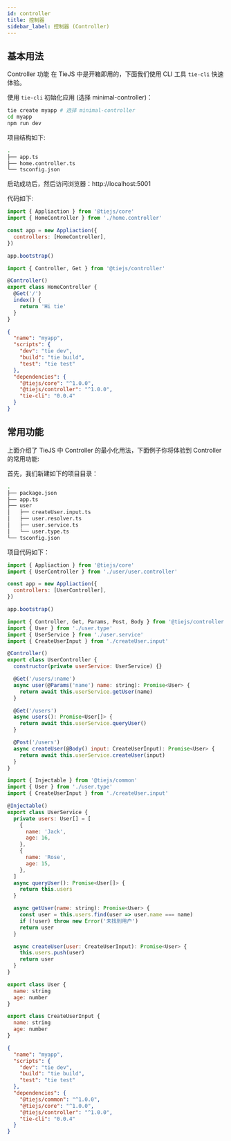 ```yaml
---
id: controller
title: 控制器
sidebar_label: 控制器 (Controller)
---
```


## 基本用法

Controller 功能 在 TieJS 中是开箱即用的，下面我们使用 CLI 工具 `tie-cli` 快速体验。

使用 `tie-cli` 初始化应用 (选择 minimal-controller)：

```bash
tie create myapp # 选择 minimal-controller
cd myapp
npm run dev
```

项目结构如下:

```bash
.
├── app.ts
├── home.controller.ts
└── tsconfig.json
```

启动成功后，然后访问浏览器：http://localhost:5001

代码如下:

<!--DOCUSAURUS_CODE_TABS-->

<!--app.ts-->

```js
import { Appliaction } from '@tiejs/core'
import { HomeController } from './home.controller'

const app = new Appliaction({
  controllers: [HomeController],
})

app.bootstrap()
```

<!--home.controller.ts-->

```js
import { Controller, Get } from '@tiejs/controller'

@Controller()
export class HomeController {
  @Get('/')
  index() {
    return 'Hi tie'
  }
}
```

<!--package.json-->

```json
{
  "name": "myapp",
  "scripts": {
    "dev": "tie dev",
    "build": "tie build",
    "test": "tie test"
  },
  "dependencies": {
    "@tiejs/core": "^1.0.0",
    "@tiejs/controller": "^1.0.0",
    "tie-cli": "0.0.4"
  }
}
```

<!--END_DOCUSAURUS_CODE_TABS-->

## 常用功能

上面介绍了 TieJS 中 Controller 的最小化用法，下面例子你将体验到 Controller 的常用功能:

首先，我们新建如下的项目目录：

```bash
.
├── package.json
├── app.ts
├── user
│   ├── createUser.input.ts
│   ├── user.resolver.ts
│   ├── user.service.ts
│   └── user.type.ts
└── tsconfig.json
```

项目代码如下：

<!--DOCUSAURUS_CODE_TABS-->

<!--app.ts-->

```js
import { Appliaction } from '@tiejs/core'
import { UserController } from './user/user.controller'

const app = new Appliaction({
  controllers: [UserController],
})

app.bootstrap()
```


<!--user.controller.ts-->

```js
import { Controller, Get, Params, Post, Body } from '@tiejs/controller'
import { User } from './user.type'
import { UserService } from './user.service'
import { CreateUserInput } from './createUser.input'

@Controller()
export class UserController {
  constructor(private userService: UserService) {}

  @Get('/users/:name')
  async user(@Params('name') name: string): Promise<User> {
    return await this.userService.getUser(name)
  }

  @Get('/users')
  async users(): Promise<User[]> {
    return await this.userService.queryUser()
  }

  @Post('/users')
  async createUser(@Body() input: CreateUserInput): Promise<User> {
    return await this.userService.createUser(input)
  }
}


```

<!--user.service.ts-->

```js
import { Injectable } from '@tiejs/common'
import { User } from './user.type'
import { CreateUserInput } from './createUser.input'

@Injectable()
export class UserService {
  private users: User[] = [
    {
      name: 'Jack',
      age: 16,
    },
    {
      name: 'Rose',
      age: 15,
    },
  ]
  async queryUser(): Promise<User[]> {
    return this.users
  }

  async getUser(name: string): Promise<User> {
    const user = this.users.find(user => user.name === name)
    if (!user) throw new Error('未找到用户')
    return user
  }

  async createUser(user: CreateUserInput): Promise<User> {
    this.users.push(user)
    return user
  }
}

```

<!--user.type.ts-->

```js
export class User {
  name: string
  age: number
}
```

<!--createUser.input.ts-->

```js
export class CreateUserInput {
  name: string
  age: number
}
```

<!--package.json-->

```json
{
  "name": "myapp",
  "scripts": {
    "dev": "tie dev",
    "build": "tie build",
    "test": "tie test"
  },
  "dependencies": {
    "@tiejs/common": "^1.0.0",
    "@tiejs/core": "^1.0.0",
    "@tiejs/controller": "^1.0.0",
    "tie-cli": "0.0.4"
  }
}
```

<!--END_DOCUSAURUS_CODE_TABS-->
